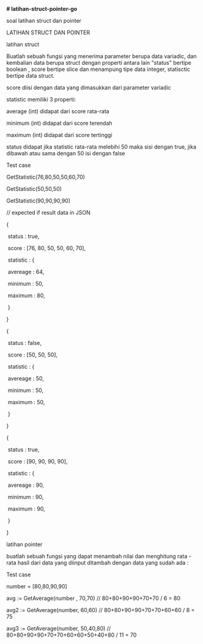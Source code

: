 **# latihan-struct-pointer-go**

soal latihan struct dan pointer



LATIHAN STRUCT DAN POINTER

latihan struct

Buatlah sebuah fungsi yang menerima parameter berupa data variadic, dan kembalian data berupa struct dengan properti antara lain "status" bertipe boolean , score bertipe slice dan menampung tipe data integer, statisctic bertipe data struct.



score diisi dengan data yang dimasukkan dari parameter variadic

statistic memiliki 3 properti:

average (int) didapat dari score rata-rata

minimum (int) didapat dari score terendah

maximum (int) didapat dari score tertinggi

status didapat jika statistic rata-rata melebihi 50 maka sisi dengan true, jika dibawah atau sama dengan 50 isi dengan false

Test case



GetStatistic(76,80,50,50,60,70)

GetStatistic(50,50,50)

GetStatistic(90,90,90,90)



// expected if result data in JSON



{

​    status : true, 

​    score : [76, 80, 50, 50, 60, 70], 

​    statistic : {

​        avereage : 64,

​        minimum : 50,

​        maximum : 80,

​    }

}



{

​    status : false, 

​    score : [50, 50, 50], 

​    statistic : {

​        avereage : 50,

​        minimum : 50,

​        maximum : 50,

​    }

}



{

​    status : true, 

​    score : [90, 90, 90, 90], 

​     statistic : {

​        avereage : 90,

​        minimum : 90,

​        maximum : 90,

​    }

}

latihan pointer

buatlah sebuah fungsi yang dapat menambah nilai dan menghitung rata - rata hasil dari data yang diinput ditambah dengan data yang sudah ada :



Test case



number = [80,80,90,90]



avg := GetAverage(number , 70,70)  // 80+80+90+90+70+70 / 6 = 80

avg2 := GetAverage(number, 60,60) // 80+80+90+90+70+70+60+60 / 8 = 75

avg3 := GetAverage(number, 50,40,80) // 80+80+90+90+70+70+60+60+50+40+80 / 11 = 70
